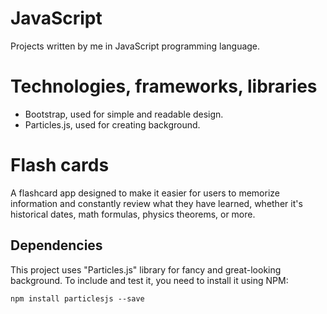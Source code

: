 # JavaScript
Projects written by me in JavaScript programming language.

# Technologies, frameworks, libraries
- Bootstrap, used for simple and readable design.
- Particles.js, used for creating background.

# Flash cards
A flashcard app designed to make it easier for users to memorize information and constantly review what they have learned, whether it's historical dates, math formulas, physics theorems, or more.

## Dependencies

This project uses "Particles.js" library for fancy and great-looking background. To include and test it, you need to install it using NPM:

``` 
npm install particlesjs --save 
```
